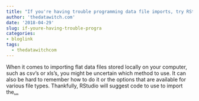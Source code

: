 ```yaml
---
title: "If you're having trouble programming data file imports, try RStudio's code preview"
author: 'thedatawitch.com'
date: '2018-04-29'
slug: if-youre-having-trouble-progra
categories:
- bloglink
tags:
  - thedatawitchcom
---
```


When it comes to importing flat data files stored locally on your computer, such as csv’s or xls’s, you might be uncertain which method to use. It can also be hard to remember how to do it or the options that are available for various file types. Thankfully, RStudio will suggest code to use to import the[... <i class="fas fa-external-link-alt"></i>](https://thedatawitch.com/post/rstudio-will-tell-you-the-code-to-use-to-import-your-data-files/)

